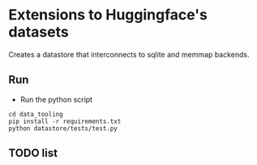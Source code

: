 # Extensions to Huggingface's datasets 

Creates a datastore that interconnects to sqlite and memmap backends.

## Run

* Run the python script

```
cd data_tooling
pip install -r requirements.txt
python datastore/tests/test.py
```

## TODO list

